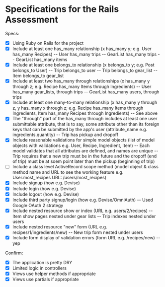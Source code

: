 # Specifications for the Rails Assessment

Specs:
- [x] Using Ruby on Rails for the project
- [x] Include at least one has_many relationship (x has_many y; e.g. User has_many Recipes) 
        -- User has_many trips
        -- GearList has_many trips
        -- GearList has_many items
- [x] Include at least one belongs_to relationship (x belongs_to y; e.g. Post belongs_to User)
        -- Trip belongs_to user
        -- Trip belongs_to gear_list
        -- Item belongs_to gear_list
- [x] Include at least two has_many through relationships (x has_many y through z; e.g. Recipe has_many Items through Ingredients)
        -- User has_many gear_lists, through trips
        -- GearList has_many users, through trips
- [x] Include at least one many-to-many relationship (x has_many y through z, y has_many x through z; e.g. Recipe has_many Items through Ingredients, Item has_many Recipes through Ingredients)
        -- See above
- [x] The "through" part of the has_many through includes at least one user submittable attribute, that is to say, some attribute other than its foreign keys that can be submitted by the app's user (attribute_name e.g. ingredients.quantity)
        -- Trip has pickup and dropoff
- [x] Include reasonable validations for simple model objects (list of model objects with validations e.g. User, Recipe, Ingredient, Item)
        -- Each model validates that all attributes are defined, and names are unique
        -- Trip requires that a new trip must be in the future and the dropoff (end of trip) must be at soem point later    than the pickup (beginning of trip)
- [ ] Include a class level ActiveRecord scope method (model object & class method name and URL to see the working feature e.g. User.most_recipes URL: /users/most_recipes)
- [x] Include signup (how e.g. Devise)
- [x] Include login (how e.g. Devise)
- [x] Include logout (how e.g. Devise)
- [x] Include third party signup/login (how e.g. Devise/OmniAuth)
        -- Used Google OAuth 2 strategy 
- [x] Include nested resource show or index (URL e.g. users/2/recipes)
        -- Item show pages nested under gear lists
        -- Trip indexes nested under users
- [x] Include nested resource "new" form (URL e.g. recipes/1/ingredients/new)
        -- New trip form nested under users
- [x] Include form display of validation errors (form URL e.g. /recipes/new)
        -- yep

Confirm:
- [x] The application is pretty DRY
- [x] Limited logic in controllers
- [x] Views use helper methods if appropriate
- [x] Views use partials if appropriate
